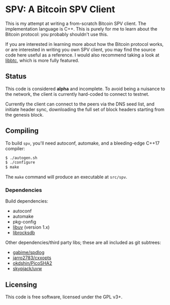 # SPV: A Bitcoin SPV Client

This is my attempt at writing a from-scratch Bitcoin SPV client. The
implementation language is C++. This is purely for me to learn about the Bitcoin
protocol: you probably shouldn't use this.

If you are interested in learning more about how the Bitcoin protocol works, or
are interested in writing you own SPV client, you may find the source code here
useful as a reference. I would also recommend taking a look at
[libbtc](https://github.com/libbtc/libbtc), which is more fully featured.

## Status

This code is considered **alpha** and incomplete. To avoid being a nuisance to
the network, the client is currently hard-coded to connect to testnet.

Currently the client can connect to the peers via the DNS seed list, and
initiate header sync, downloading the full set of block headers starting from
the genesis block.

## Compiling

To build `spv`, you'll need autoconf, automake, and a bleeding-edge C++17
compiler:

```bash
$ ./autogen.sh
$ ./configure
$ make
```

The `make` command will produce an executable at `src/spv`.

### Dependencies

Build dependencies:

 * autoconf
 * automake
 * pkg-config
 * [libuv](https://github.com/libuv/libuv) (version 1.x)
 * [librocksdb](http://rocksdb.org/)

Other dependencies/third party libs; these are all included as git subtrees:

 * [gabime/spdlog](https://github.com/gabime/spdlog)
 * [jarro2783/cxxopts](https://github.com/jarro2783/cxxopts)
 * [okdshin/PicoSHA2](https://github.com/okdshin/PicoSHA2)
 * [skypjack/uvw](https://github.com/skypjack/uvw)

## Licensing

This code is free software, licensed under the GPL v3+.
